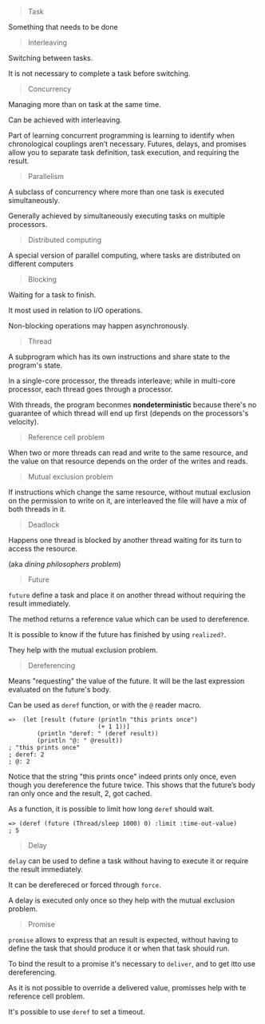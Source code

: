 > Task

Something that needs to be done

> Interleaving

Switching between tasks.

It is not necessary to complete a task before switching.

> Concurrency

Managing more than on task at the same time.

Can be achieved with interleaving.

Part of learning concurrent programming is learning to identify when chronological couplings aren’t necessary. Futures, delays, and promises allow you to separate task definition, task execution, and requiring the result.

> Parallelism

A subclass of concurrency where more than one task is executed simultaneously.

Generally achieved by simultaneously executing tasks on multiple processors.


> Distributed computing

A special version of parallel computing, where tasks are distributed on different computers

> Blocking

Waiting for a task to finish.

It most used in relation to I/O operations. 

Non-blocking operations may happen asynchronously.

> Thread

A subprogram which has its own instructions and share state to the program's state.

In a single-core processor, the threads interleave; while in multi-core processor, each thread goes through a processor.

With threads, the program beconmes **nondeterministic** because there's no guarantee of which thread will end up first (depends on the processors's velocity).

> Reference cell problem

When two or more threads can read and write to the same resource, and the value on that resource depends on the order of the writes and reads.

> Mutual exclusion problem

If instructions which change the same resource, without mutual exclusion on the permission to write on it, are interleaved the file will have a mix of both threads in it.

> Deadlock

Happens one thread is blocked by another thread waiting for its turn to access the resource.

(aka _dining philosophers problem_)

> Future

`future` define a task and place it on another thread without requiring the result immediately.

The method returns a reference value which can be used to dereference.

It is possible to know if the future has finished by using `realized?`.

They help with the mutual exclusion problem.

> Dereferencing

Means "requesting" the value of the future. It will be the last expression evaluated on the future's body.

Can be used as `deref` function, or with the `@` reader macro.

```
=>  (let [result (future (println "this prints once")
                         (+ 1 1))]
        (println "deref: " (deref result))
        (println "@: " @result))
; "this prints once"
; deref: 2
; @: 2
```

Notice that the string "this prints once" indeed prints only once, even though you dereference the future twice. This shows that the future’s body ran only once and the result, 2, got cached.

As a function, it is possible to limit how long `deref` should wait.

```
=> (deref (future (Thread/sleep 1000) 0) :limit :time-out-value)
; 5
```

> Delay

`delay` can be used to define a task without having to execute it or require the result immediately.

It can be derefereced or forced through `force`.

A delay is executed only once so they help with the mutual exclusion problem.

> Promise

`promise` allows to express that an result is expected, without having to define the task that should produce it or when that task should run.

To bind the result to a promise it's necessary to `deliver`, and to get itto use dereferencing.

As it is not possible to override a delivered value, promisses help with te reference cell problem.

It's possible to use `deref` to set a timeout.